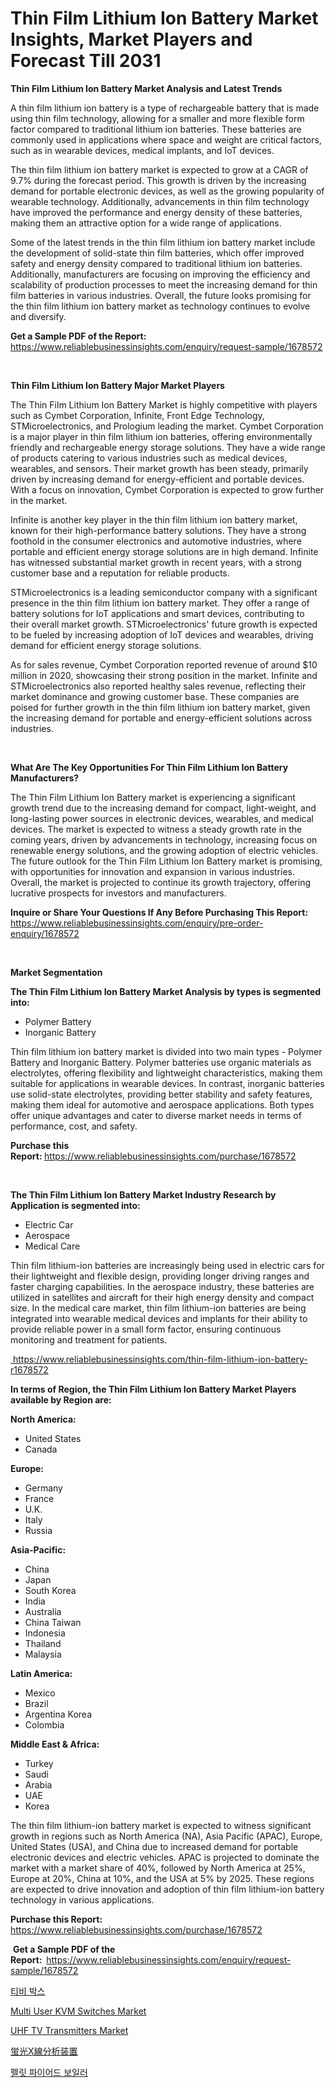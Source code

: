 <p><h1>Thin Film Lithium Ion Battery Market Insights, Market Players and Forecast Till 2031</h1></p><p><strong>Thin Film Lithium Ion Battery Market Analysis and Latest Trends</strong></p>
<p><p>A thin film lithium ion battery is a type of rechargeable battery that is made using thin film technology, allowing for a smaller and more flexible form factor compared to traditional lithium ion batteries. These batteries are commonly used in applications where space and weight are critical factors, such as in wearable devices, medical implants, and IoT devices.</p><p>The thin film lithium ion battery market is expected to grow at a CAGR of 9.7% during the forecast period. This growth is driven by the increasing demand for portable electronic devices, as well as the growing popularity of wearable technology. Additionally, advancements in thin film technology have improved the performance and energy density of these batteries, making them an attractive option for a wide range of applications.</p><p>Some of the latest trends in the thin film lithium ion battery market include the development of solid-state thin film batteries, which offer improved safety and energy density compared to traditional lithium ion batteries. Additionally, manufacturers are focusing on improving the efficiency and scalability of production processes to meet the increasing demand for thin film batteries in various industries. Overall, the future looks promising for the thin film lithium ion battery market as technology continues to evolve and diversify.</p></p>
<p><strong>Get a Sample PDF of the Report:&nbsp;</strong> <a href="https://www.reliablebusinessinsights.com/enquiry/request-sample/1678572">https://www.reliablebusinessinsights.com/enquiry/request-sample/1678572</a></p>
<p>&nbsp;</p>
<p><strong>Thin Film Lithium Ion Battery Major Market Players</strong></p>
<p><p>The Thin Film Lithium Ion Battery Market is highly competitive with players such as Cymbet Corporation, Infinite, Front Edge Technology, STMicroelectronics, and Prologium leading the market. Cymbet Corporation is a major player in thin film lithium ion batteries, offering environmentally friendly and rechargeable energy storage solutions. They have a wide range of products catering to various industries such as medical devices, wearables, and sensors. Their market growth has been steady, primarily driven by increasing demand for energy-efficient and portable devices. With a focus on innovation, Cymbet Corporation is expected to grow further in the market.</p><p>Infinite is another key player in the thin film lithium ion battery market, known for their high-performance battery solutions. They have a strong foothold in the consumer electronics and automotive industries, where portable and efficient energy storage solutions are in high demand. Infinite has witnessed substantial market growth in recent years, with a strong customer base and a reputation for reliable products. </p><p>STMicroelectronics is a leading semiconductor company with a significant presence in the thin film lithium ion battery market. They offer a range of battery solutions for IoT applications and smart devices, contributing to their overall market growth. STMicroelectronics' future growth is expected to be fueled by increasing adoption of IoT devices and wearables, driving demand for efficient energy storage solutions.</p><p>As for sales revenue, Cymbet Corporation reported revenue of around $10 million in 2020, showcasing their strong position in the market. Infinite and STMicroelectronics also reported healthy sales revenue, reflecting their market dominance and growing customer base. These companies are poised for further growth in the thin film lithium ion battery market, given the increasing demand for portable and energy-efficient solutions across industries.</p></p>
<p>&nbsp;</p>
<p><strong>What Are The Key Opportunities For Thin Film Lithium Ion Battery Manufacturers?</strong></p>
<p><p>The Thin Film Lithium Ion Battery market is experiencing a significant growth trend due to the increasing demand for compact, light-weight, and long-lasting power sources in electronic devices, wearables, and medical devices. The market is expected to witness a steady growth rate in the coming years, driven by advancements in technology, increasing focus on renewable energy solutions, and the growing adoption of electric vehicles. The future outlook for the Thin Film Lithium Ion Battery market is promising, with opportunities for innovation and expansion in various industries. Overall, the market is projected to continue its growth trajectory, offering lucrative prospects for investors and manufacturers.</p></p>
<p><strong>Inquire or Share Your Questions If Any Before Purchasing This Report:</strong> <a href="https://www.reliablebusinessinsights.com/enquiry/pre-order-enquiry/1678572">https://www.reliablebusinessinsights.com/enquiry/pre-order-enquiry/1678572</a></p>
<p>&nbsp;</p>
<p><strong>Market Segmentation</strong></p>
<p><strong>The Thin Film Lithium Ion Battery Market Analysis by types is segmented into:</strong></p>
<p><ul><li>Polymer Battery</li><li>Inorganic Battery</li></ul></p>
<p><p>Thin film lithium ion battery market is divided into two main types - Polymer Battery and Inorganic Battery. Polymer batteries use organic materials as electrolytes, offering flexibility and lightweight characteristics, making them suitable for applications in wearable devices. In contrast, inorganic batteries use solid-state electrolytes, providing better stability and safety features, making them ideal for automotive and aerospace applications. Both types offer unique advantages and cater to diverse market needs in terms of performance, cost, and safety.</p></p>
<p><strong>Purchase this Report:&nbsp;</strong><a href="https://www.reliablebusinessinsights.com/purchase/1678572">https://www.reliablebusinessinsights.com/purchase/1678572</a></p>
<p>&nbsp;</p>
<p><strong>The Thin Film Lithium Ion Battery Market Industry Research by Application is segmented into:</strong></p>
<p><ul><li>Electric Car</li><li>Aerospace</li><li>Medical Care</li></ul></p>
<p><p>Thin film lithium-ion batteries are increasingly being used in electric cars for their lightweight and flexible design, providing longer driving ranges and faster charging capabilities. In the aerospace industry, these batteries are utilized in satellites and aircraft for their high energy density and compact size. In the medical care market, thin film lithium-ion batteries are being integrated into wearable medical devices and implants for their ability to provide reliable power in a small form factor, ensuring continuous monitoring and treatment for patients.</p></p>
<p><a href="https://www.reliablebusinessinsights.com/thin-film-lithium-ion-battery-r1678572">&nbsp;https://www.reliablebusinessinsights.com/thin-film-lithium-ion-battery-r1678572</a></p>
<p><strong>In terms of Region, the Thin Film Lithium Ion Battery Market Players available by Region are:</strong></p>
<p>
    <p> <strong> North America: </strong>
        <ul>
            <li>United States</li>
            <li>Canada</li>
        </ul>
        </p> 
    <p> <strong> Europe: </strong>
        <ul>
            <li>Germany</li>
            <li>France</li>
            <li>U.K.</li>
            <li>Italy</li>
            <li>Russia</li>
        </ul>
        </p> 
    <p> <strong> Asia-Pacific: </strong>
        <ul>
            <li>China</li>
            <li>Japan</li>
            <li>South Korea</li>
            <li>India</li>
            <li>Australia</li>
            <li>China Taiwan</li>
            <li>Indonesia</li>
            <li>Thailand</li>
            <li>Malaysia</li>
        </ul>
        </p> 
    <p> <strong> Latin America: </strong>
        <ul>
            <li>Mexico</li>
            <li>Brazil</li>
            <li>Argentina Korea</li>
            <li>Colombia</li>
        </ul>
        </p> 
    <p> <strong> Middle East & Africa: </strong>
        <ul>
            <li>Turkey</li>
            <li>Saudi</li>
            <li>Arabia</li>
            <li>UAE</li>
            <li>Korea</li>
        </ul>
    </p>
    </p>
<p><p>The thin film lithium-ion battery market is expected to witness significant growth in regions such as North America (NA), Asia Pacific (APAC), Europe, United States (USA), and China due to increased demand for portable electronic devices and electric vehicles. APAC is projected to dominate the market with a market share of 40%, followed by North America at 25%, Europe at 20%, China at 10%, and the USA at 5% by 2025. These regions are expected to drive innovation and adoption of thin film lithium-ion battery technology in various applications.</p></p>
<p><strong>Purchase this Report: </strong><a href="https://www.reliablebusinessinsights.com/purchase/1678572">https://www.reliablebusinessinsights.com/purchase/1678572</a></p>
<p>&nbsp;<strong>Get a Sample PDF of the Report:&nbsp;&nbsp;</strong><a href="https://www.reliablebusinessinsights.com/enquiry/request-sample/1678572">https://www.reliablebusinessinsights.com/enquiry/request-sample/1678572</a></p>
<p><strong></strong></p>
<p><p><a href="https://github.com/mithunmistry2258/Market-Research-Report-List-1/blob/main/1630286158977.md">티비 박스</a></p><p><a href="https://github.com/yadanielu/Market-Research-Report-List-1/blob/main/multi-user-kvm-switches-market.md">Multi User KVM Switches Market</a></p><p><a href="https://github.com/AnnChovey2023/Market-Research-Report-List-1/blob/main/uhf-tv-transmitters-market.md">UHF TV Transmitters Market</a></p><p><a href="https://github.com/KenyonJohns/Market-Research-Report-List-1/blob/main/6579275149241.md">蛍光X線分析装置</a></p><p><a href="https://github.com/konokaryan/Market-Research-Report-List-1/blob/main/7041552158978.md">펠릿 파이어드 보일러</a></p></p>